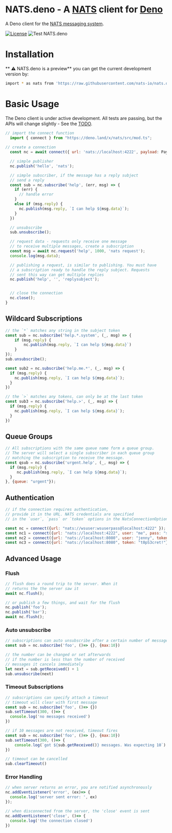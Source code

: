 # NATS.deno - A [NATS](http://nats.io) client for [Deno](https://deno.land)


A Deno client for the [NATS messaging system](https://nats.io).

[![License](https://img.shields.io/badge/Licence-Apache%202.0-blue.svg)](./LICENSE.txt)
![Test NATS.deno](https://github.com/nats-io/nats.deno/workflows/NATS.deno/badge.svg)


# Installation

** :warning: NATS.deno is a preview** you can get the current development version by:

```bash
import * as nats from 'https://raw.githubusercontent.com/nats-io/nats.deno/master/src/mod.ts'
```

# Basic Usage

The Deno client is under active development. All tests are passing, but the APIs will change
slightly - See the [TODO](TODO.md).

```javascript
// import the connect function
  import { connect } from "https://deno.land/x/nats/src/mod.ts";
  
// create a connection
  const nc = await connect({ url: 'nats://localhost:4222', payload: Payload.STRING });

  // simple publisher
  nc.publish('hello', 'nats');

  // simple subscriber, if the message has a reply subject
  // send a reply
  const sub = nc.subscribe('help', (err, msg) => {
    if (err) {
      // handle error
    }
    else if (msg.reply) {
      nc.publish(msg.reply, `I can help ${msg.data}`);
    }
  })

  // unsubscribe
  sub.unsubscribe();

  // request data - requests only receive one message
  // to receive multiple messages, create a subscription
  const msg = await nc.request('help', 1000, 'nats request');
  console.log(msg.data);

  // publishing a request, is similar to publishing. You must have
  // a subscription ready to handle the reply subject. Requests
  // sent this way can get multiple replies
  nc.publish('help', '', 'replysubject');


  // close the connection
  nc.close();
}
```

## Wildcard Subscriptions
```javascript
// the `*` matches any string in the subject token
const sub = nc.subscribe('help.*.system', (_, msg) => {
    if (msg.reply) {
        nc.publish(msg.reply, `I can help ${msg.data}`)
    }
});
sub.unsubscribe();

const sub2 = nc.subscribe('help.me.*', (_, msg) => {
  if (msg.reply) {
    nc.publish(msg.reply, `I can help ${msg.data}`);
  }
})

// the `>` matches any tokens, can only be at the last token
const sub3 = nc.subscribe('help.>', (_, msg) => {
  if (msg.reply) {
    nc.publish(msg.reply, `I can help ${msg.data}`);
  }
})
```

## Queue Groups
```javascript
// All subscriptions with the same queue name form a queue group.
// The server will select a single subscriber in each queue group
// matching the subscription to receive the message.
const qsub = nc.subscribe('urgent.help', (_, msg) => {
  if (msg.reply) {
     nc.publish(msg.reply, `I can help ${msg.data}`);
  }
}, {queue: "urgent"});
```

## Authentication
```javascript
// if the connection requires authentication, 
// provide it in the URL. NATS credentials are specified
// in the `user`, `pass` or `token` options in the NatsConnectionOptions

const nc = connect({url: "nats://wsuser:wsuserpass@localhost:4222" });
const nc1 = connect({url: "nats://localhost:4222", user: "me", pass: "secret"});
const nc2 = connect({url: "nats://localhost:8080", user: "jenny", token: "867-5309"});
const nc3 = connect({url: "nats://localhost:8080", token: "t0pS3cret!"});
```

## Advanced Usage

### Flush
```javascript
// flush does a round trip to the server. When it
// returns the the server saw it
await nc.flush();

// or publish a few things, and wait for the flush
nc.publish('foo');
nc.publish('bar');
await nc.flush();
```

### Auto unsubscribe
```javascript
// subscriptions can auto unsubscribe after a certain number of messages
const sub = nc.subscribe('foo', ()=> {}, {max:10})

// the number can be changed or set afterwards
// if the number is less than the number of received
// messages it cancels immediately
let next = sub.getReceived() + 1
sub.unsubscribe(next)
```

### Timeout Subscriptions
```javascript
// subscriptions can specify attach a timeout
// timeout will clear with first message
const sub = nc.subscribe('foo', ()=> {})
sub.setTimeout(300, ()=> {
  console.log('no messages received')
})

// if 10 messages are not received, timeout fires
const sub = nc.subscribe('foo', ()=> {}, {max:10})
sub.setTimeout(300, ()=> {
    console.log(`got ${sub.getReceived()} messages. Was expecting 10`)
})

// timeout can be cancelled
sub.clearTimeout()
```

### Error Handling
```javascript
// when server returns an error, you are notified asynchronously
nc.addEventListener('error', (ex)=> {
  console.log('server sent error: ', ex)
});

// when disconnected from the server, the 'close' event is sent
nc.addEventListener('close', ()=> {
  console.log('the connection closed')
})
```


